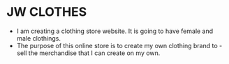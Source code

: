 # JW CLOTHES

- I am creating a clothing store website. It is going to have female and male clothings.
- The purpose of this online store is to create my own clothing brand to - sell the merchandise that I can create on my own.
